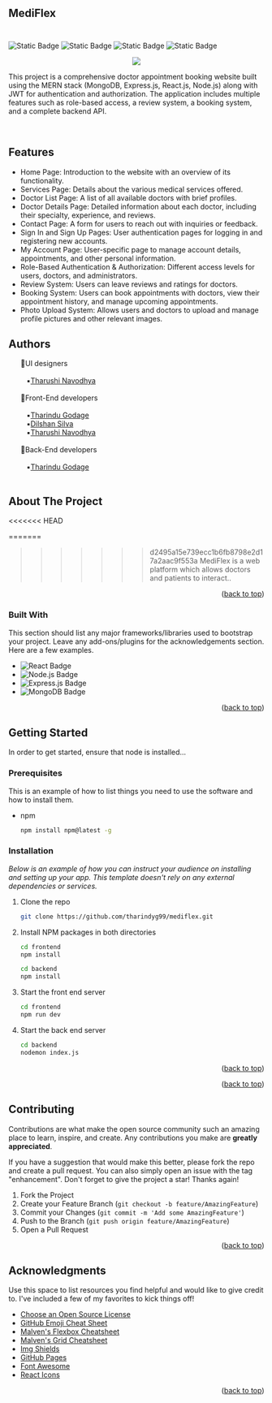 ## MediFlex <br><br>
![Static Badge](https://img.shields.io/badge/react-blue) ![Static Badge](https://img.shields.io/badge/mongodb-green) ![Static Badge](https://img.shields.io/badge/express-yellow) ![Static Badge](https://img.shields.io/badge/nodejs-green)

<p align=center>
   <img src="https://github.com/tharindug99/mediflex/frontend/src/assets/logo.png"
</p> 


</br>

This project is a comprehensive doctor appointment booking website built using the MERN stack (MongoDB, Express.js, React.js, Node.js) along with JWT for authentication and authorization. The application includes multiple features such as role-based access, a review system, a booking system, and a complete backend API.

<!-- TABLE OF CONTENTS -->


<br>
<h2>Features</h2>

<ul>
  <li>Home Page: Introduction to the website with an overview of its functionality.</li>
  <li>Services Page: Details about the various medical services offered.</li>
  <li>Doctor List Page: A list of all available doctors with brief profiles.</li>
  <li>Doctor Details Page: Detailed information about each doctor, including their specialty, experience, and reviews.</li>
  <li>Contact Page: A form for users to reach out with inquiries or feedback.</li>
  <li>Sign In and Sign Up Pages: User authentication pages for logging in and registering new accounts.</li>
  <li>My Account Page: User-specific page to manage account details, appointments, and other personal information.</li>
  <li>Role-Based Authentication & Authorization: Different access levels for users, doctors, and administrators.</li>
  <li>Review System: Users can leave reviews and ratings for doctors.</li>
  <li>Booking System: Users can book appointments with doctors, view their appointment history, and manage upcoming appointments.</li>
  <li>Photo Upload System: Allows users and doctors to upload and manage profile pictures and other relevant images.</li>
</ul>

## Authors

<ul>
💠UI designers<br><br>
   &nbsp;&nbsp;&nbsp;▪️<a href=https://github.com/TTharushiPathiranage>Tharushi Navodhya</a><br><br>
💠Front-End developers<br><br>
    &nbsp;&nbsp;&nbsp;▪️<a href=https://github.com/tharindug99>Tharindu Godage</a><br>
    &nbsp;&nbsp;&nbsp;▪️<a href=https://github.com/sdilshan>Dilshan Silva</a><br>
    &nbsp;&nbsp;&nbsp;▪️<a href=https://github.com/TTharushiPathiranage>Tharushi Navodhya</a><br><br>
💠Back-End developers<br><br>
   &nbsp;&nbsp;&nbsp;▪️<a href=https://github.com/tharindug99>Tharindu  Godage</a><br><br>
   
</ul>





<!-- ABOUT THE PROJECT -->
## About The Project

<<<<<<< HEAD

=======
>>>>>>> d2495a15e739ecc1b6fb8798e2d17a2aac9f553a
MediFlex is a web platform which allows doctors and patients to interact..

<p align="right">(<a href="#readme-top">back to top</a>)</p>



### Built With

This section should list any major frameworks/libraries used to bootstrap your project. Leave any add-ons/plugins for the acknowledgements section. Here are a few examples.


* ![React Badge](https://img.shields.io/badge/React-20232A?style=for-the-badge&logo=react&logoColor=61DAFB)
* ![Node.js Badge](https://img.shields.io/badge/Node.js-43853D?style=for-the-badge&logo=node.js&logoColor=white)
* ![Express.js Badge](https://img.shields.io/badge/Express.js-000000?style=for-the-badge&logo=express&logoColor=white)
* ![MongoDB Badge](https://img.shields.io/badge/MongoDB-47A248?style=for-the-badge&logo=mongodb&logoColor=white)



<p align="right">(<a href="#readme-top">back to top</a>)</p>



<!-- GETTING STARTED -->
## Getting Started

In order to get started, ensure that node is installed...


### Prerequisites

This is an example of how to list things you need to use the software and how to install them.
* npm
  ```sh
  npm install npm@latest -g
  ```

### Installation

_Below is an example of how you can instruct your audience on installing and setting up your app. This template doesn't rely on any external dependencies or services._


1. Clone the repo
   ```sh
   git clone https://github.com/tharindyg99/mediflex.git
   ```
2. Install NPM packages in both directories
   ```sh
   cd frontend
   npm install

   cd backend
   npm install
   ```
3. Start the front end server
   ```sh
   cd frontend
   npm run dev
   ```
4. Start the back end server
   ```sh
   cd backend
   nodemon index.js
   ```   

<p align="right">(<a href="#readme-top">back to top</a>)</p>


<p align="right">(<a href="#readme-top">back to top</a>)</p>



<!-- CONTRIBUTING -->
## Contributing

Contributions are what make the open source community such an amazing place to learn, inspire, and create. Any contributions you make are **greatly appreciated**.

If you have a suggestion that would make this better, please fork the repo and create a pull request. You can also simply open an issue with the tag "enhancement".
Don't forget to give the project a star! Thanks again!

1. Fork the Project
2. Create your Feature Branch (`git checkout -b feature/AmazingFeature`)
3. Commit your Changes (`git commit -m 'Add some AmazingFeature'`)
4. Push to the Branch (`git push origin feature/AmazingFeature`)
5. Open a Pull Request

<p align="right">(<a href="#readme-top">back to top</a>)</p>


<!-- ACKNOWLEDGMENTS -->
## Acknowledgments

Use this space to list resources you find helpful and would like to give credit to. I've included a few of my favorites to kick things off!

* [Choose an Open Source License](https://choosealicense.com)
* [GitHub Emoji Cheat Sheet](https://www.webpagefx.com/tools/emoji-cheat-sheet)
* [Malven's Flexbox Cheatsheet](https://flexbox.malven.co/)
* [Malven's Grid Cheatsheet](https://grid.malven.co/)
* [Img Shields](https://shields.io)
* [GitHub Pages](https://pages.github.com)
* [Font Awesome](https://fontawesome.com)
* [React Icons](https://react-icons.github.io/react-icons/search)

<p align="right">(<a href="#readme-top">back to top</a>)</p>



<!-- MARKDOWN LINKS & IMAGES -->
<!-- https://www.markdownguide.org/basic-syntax/#reference-style-links -->
[contributors-shield]: https://img.shields.io/github/contributors/othneildrew/Best-README-Template.svg?style=for-the-badge
[contributors-url]: https://github.com/othneildrew/Best-README-Template/graphs/contributors
[forks-shield]: https://img.shields.io/github/forks/othneildrew/Best-README-Template.svg?style=for-the-badge
[forks-url]: https://github.com/othneildrew/Best-README-Template/network/members
[stars-shield]: https://img.shields.io/github/stars/othneildrew/Best-README-Template.svg?style=for-the-badge
[stars-url]: https://github.com/othneildrew/Best-README-Template/stargazers
[issues-shield]: https://img.shields.io/github/issues/othneildrew/Best-README-Template.svg?style=for-the-badge
[issues-url]: https://github.com/othneildrew/Best-README-Template/issues
[license-shield]: https://img.shields.io/github/license/othneildrew/Best-README-Template.svg?style=for-the-badge
[license-url]: https://github.com/othneildrew/Best-README-Template/blob/master/LICENSE.txt
[linkedin-shield]: https://img.shields.io/badge/-LinkedIn-black.svg?style=for-the-badge&logo=linkedin&colorB=555
[linkedin-url]: https://linkedin.com/in/othneildrew
[product-screenshot]: images/screenshot.png
[Next.js]: https://img.shields.io/badge/next.js-000000?style=for-the-badge&logo=nextdotjs&logoColor=white
[Next-url]: https://nextjs.org/
[React.js]: https://img.shields.io/badge/React-20232A?style=for-the-badge&logo=react&logoColor=61DAFB
[React-url]: https://reactjs.org/



   


